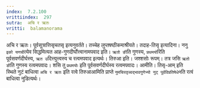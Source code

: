 ```yaml
---
index:  7.2.100
vrittiindex:  297
sutra:  अचि र ऋतः
vritti:  balamanorama 
---
```


अचि र ऋतः। पूर्वसूत्रात्तिसृचतसृ इत्यनुवर्तते। तच्चेह लुप्तषष्ठीकमाश्रीयते। तदाह-तिसृ इत्यादिना। ननु `इको यणची`त्येव सिद्धमित्यत आह-गुणदीर्घोत्त्वानामपवाद इति। `ऋतो ङी`ति गुणस्य, `प्रथमयो`रिति पूर्वसवर्णदीर्घस्य, `ऋत उ`दित्त्युत्त्वस्य च रत्वमपवाद इत्यर्थः। तिरुआ इति। जश्शसोः रूपम्। तत्र जसि `ऋतो ङी`ति गुणस्य रत्वमपवादः। शसि तु `प्रथमयोः` इति पूर्वसवर्णदीर्घस्य रत्वमपवादः। आमीति। तिसृ-आम् इति स्थिते नुटं बाधित्वा `अचि र ऋतः` इति रत्वे तिरुआआमिति प्राप्ते `नुमचिरतृज्वद्भावगुणेभ्यो नुट् पूर्वविप्रतिषेधेने`ति रत्वं बाधित्वा नुडित्यर्थः।

